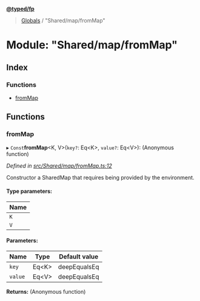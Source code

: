 **[@typed/fp](../README.md)**

> [Globals](../globals.md) / "Shared/map/fromMap"

# Module: "Shared/map/fromMap"

## Index

### Functions

* [fromMap](_shared_map_frommap_.md#frommap)

## Functions

### fromMap

▸ `Const`**fromMap**\<K, V>(`key?`: Eq\<K>, `value?`: Eq\<V>): (Anonymous function)

*Defined in [src/Shared/map/fromMap.ts:12](https://github.com/TylorS/typed-fp/blob/8639976/src/Shared/map/fromMap.ts#L12)*

Constructor a SharedMap that requires being provided by the environment.

#### Type parameters:

Name |
------ |
`K` |
`V` |

#### Parameters:

Name | Type | Default value |
------ | ------ | ------ |
`key` | Eq\<K> | deepEqualsEq |
`value` | Eq\<V> | deepEqualsEq |

**Returns:** (Anonymous function)
